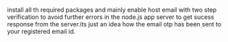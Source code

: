 install all th required packages and mainly enable host email with two step verification to avoid further errors in the node.js app server to get sucess response from the server.its just an idea how the email otp has been sent to your registered email id.
